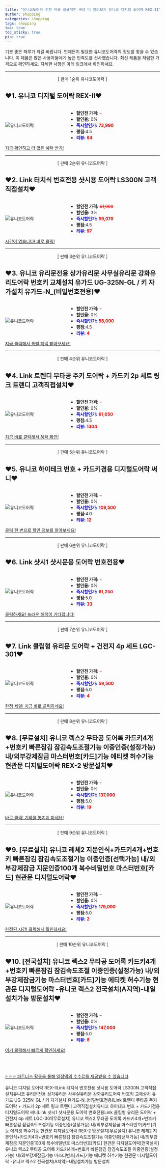 ```yaml
---
title: "유니코도어락 추천 비용 효율적인 구성 더 알아보기 유니코 디지털 도어락 REX-II"
author: shopping
categories: shopping
tags: shopping
toc: true
toc_sticky: true
pin: true
---
```

기분 좋은 하루가 되길 바랍니다. 언제든지 필요한 유니코도어락의 정보를 찾을 수 있습니다. 이 제품은 많은 사용자들에게 높은 만족도를 선사했습니다. 최신 제품을 저렴한 가격으로 확인하세요. 자세한 사항은 아래 링크에서 확인하세요.

---
<p class="toplist" style="margin: 0 auto; display: block; width: fit-content;">[ 판매 1순위 유니코도어락 ]</p>

<h2><strong>❤️1. 유니코 디지털 도어락 REX-II❤️</strong></h2>

<div style="display: flex; align-items: center;">
    <div style="flex: 0.4;">
        <img src="https://thumbnail9.coupangcdn.com/thumbnails/remote/230x230ex/image/retail/images/7471799208847684-8329e9fe-2be8-4b8d-8296-ae7080ebde19.jpg" alt="유니코도어락" style="max-width: 100%;">
    </div>
    <div style="flex: 0.6; margin-left: 10px;">
        <ul>
            <li><strong>할인전 가격:</strong> <del style="color: red;">-</del></li>
            <li><strong>할인율:</strong> 0%</li>
            <li><span style='color:blue'><strong>즉시할인가:</strong></span> <span style='color:red'><strong>73,990</strong></span></li>
            <li><strong>평점:</strong>4.5</li>
            <li><span style='color:blue'><strong>리뷰:</strong></span> <span style='color:red'><strong>64</strong></span></li>
        </ul>
    </div>
</div>
<div class="center">
    <a href="https://selin100587001.github.io?lptag=AF9450613&subid=githubio&pageKey=5546443576&traceid=V0-153&itemId=8750816936&vendorItemId=76037773183" class="myButton">
        지금 확인하고 더 많은 혜택 받기!
    </a>
</div>


---
<p class="toplist" style="margin: 0 auto; display: block; width: fit-content;">[ 판매 2순위 유니코도어락 ]</p>

<h2><strong>❤️2. Link 터치식 번호전용 샷시용 도어락 LS300N 고객직접설치❤️</strong></h2>

<div style="display: flex; align-items: center;">
    <div style="flex: 0.4;">
        <img src="https://thumbnail6.coupangcdn.com/thumbnails/remote/230x230ex/image/retail/images/7891498725543623-251df0b5-95f0-4ad7-930c-df8c62eced2c.jpg" alt="유니코도어락" style="max-width: 100%;">
    </div>
    <div style="flex: 0.6; margin-left: 10px;">
        <ul>
            <li><strong>할인전 가격:</strong> <del style="color: red;">61,000</del></li>
            <li><strong>할인율:</strong> 3%</li>
            <li><span style='color:blue'><strong>즉시할인가:</strong></span> <span style='color:red'><strong>59,070</strong></span></li>
            <li><strong>평점:</strong>4.5</li>
            <li><span style='color:blue'><strong>리뷰:</strong></span> <span style='color:red'><strong>97</strong></span></li>
        </ul>
    </div>
</div>
<div class="center">
    <a href="https://selin100587001.github.io?lptag=AF9450613&subid=githubio&pageKey=4777249497&traceid=V0-153&itemId=6104644967&vendorItemId=73401000648" class="myButton">
        시간이 없습니다! 바로 클릭!
    </a>
</div>


---
<p class="toplist" style="margin: 0 auto; display: block; width: fit-content;">[ 판매 3순위 유니코도어락 ]</p>

<h2><strong>❤️3. 유니코 유리문전용 상가유리문 사무실유리문 강화유리도어락 번호키 교체설치 유가드 UG-325N-GL / 키 자가설치 유가드-N_(비밀번호전용)❤️</strong></h2>

<div style="display: flex; align-items: center;">
    <div style="flex: 0.4;">
        <img src="https://thumbnail8.coupangcdn.com/thumbnails/remote/230x230ex/image/vendor_inventory/a991/c3349c5974a05511a6e88b52a6549f2da21eaedd76dedd4ebc2a6bcab1b0.jpg" alt="유니코도어락" style="max-width: 100%;">
    </div>
    <div style="flex: 0.6; margin-left: 10px;">
        <ul>
            <li><strong>할인전 가격:</strong> <del style="color: red;">-</del></li>
            <li><strong>할인율:</strong> 0%</li>
            <li><span style='color:blue'><strong>즉시할인가:</strong></span> <span style='color:red'><strong>58,000</strong></span></li>
            <li><strong>평점:</strong>4.5</li>
            <li><span style='color:blue'><strong>리뷰:</strong></span> <span style='color:red'><strong>4</strong></span></li>
        </ul>
    </div>
</div>
<div class="center">
    <a href="https://selin100587001.github.io?lptag=AF9450613&subid=githubio&pageKey=7942303254&traceid=V0-153&itemId=21879663843&vendorItemId=88927763724" class="myButton">
        지금 클릭해서 특별 혜택 받아보세요!
    </a>
</div>


---
<p class="toplist" style="margin: 0 auto; display: block; width: fit-content;">[ 판매 4순위 유니코도어락 ]</p>

<h2><strong>❤️4. Link 트렌디 무타공 주키 도어락 + 카드키 2p 세트 링크 트랜디 고객직접설치❤️</strong></h2>

<div style="display: flex; align-items: center;">
    <div style="flex: 0.4;">
        <img src="https://thumbnail6.coupangcdn.com/thumbnails/remote/230x230ex/image/retail/images/720518703287877-a5ee43f6-41ac-425a-8adf-cf96e3484742.jpg" alt="유니코도어락" style="max-width: 100%;">
    </div>
    <div style="flex: 0.6; margin-left: 10px;">
        <ul>
            <li><strong>할인전 가격:</strong> <del style="color: red;">-</del></li>
            <li><strong>할인율:</strong> 0%</li>
            <li><span style='color:blue'><strong>즉시할인가:</strong></span> <span style='color:red'><strong>61,050</strong></span></li>
            <li><strong>평점:</strong>4.5</li>
            <li><span style='color:blue'><strong>리뷰:</strong></span> <span style='color:red'><strong>1304</strong></span></li>
        </ul>
    </div>
</div>
<div class="center">
    <a href="https://selin100587001.github.io?lptag=AF9450613&subid=githubio&pageKey=4389550545&traceid=V0-153&itemId=5200761412&vendorItemId=72509933643" class="myButton">
        지금 바로 클릭해서 혜택 확인!
    </a>
</div>


---
<p class="toplist" style="margin: 0 auto; display: block; width: fit-content;">[ 판매 5순위 유니코도어락 ]</p>

<h2><strong>❤️5. 유니코 하이테크 번호 + 카드키겸용 디지털도어락 써니❤️</strong></h2>

<div style="display: flex; align-items: center;">
    <div style="flex: 0.4;">
        <img src="https://thumbnail10.coupangcdn.com/thumbnails/remote/230x230ex/image/retail/images/2018/07/30/11/6/ea5c6729-eb4e-4194-b6a9-b3e86caaff4e.jpg" alt="유니코도어락" style="max-width: 100%;">
    </div>
    <div style="flex: 0.6; margin-left: 10px;">
        <ul>
            <li><strong>할인전 가격:</strong> <del style="color: red;">-</del></li>
            <li><strong>할인율:</strong> 0%</li>
            <li><span style='color:blue'><strong>즉시할인가:</strong></span> <span style='color:red'><strong>109,500</strong></span></li>
            <li><strong>평점:</strong>4.0</li>
            <li><span style='color:blue'><strong>리뷰:</strong></span> <span style='color:red'><strong>12</strong></span></li>
        </ul>
    </div>
</div>
<div class="center">
    <a href="https://selin100587001.github.io?lptag=AF9450613&subid=githubio&pageKey=115067081&traceid=V0-153&itemId=344957828&vendorItemId=3843514483" class="myButton">
        클릭 한 번으로 할인 정보를 알아보세요!
    </a>
</div>


---
<p class="toplist" style="margin: 0 auto; display: block; width: fit-content;">[ 판매 6순위 유니코도어락 ]</p>

<h2><strong>❤️6. Link 샷시1 샷시문용 도어락 번호전용❤️</strong></h2>

<div style="display: flex; align-items: center;">
    <div style="flex: 0.4;">
        <img src="https://thumbnail9.coupangcdn.com/thumbnails/remote/230x230ex/image/rs_quotation_api/5ckxa8oi/99a50819992c406684ed7e423ee12f29.jpg" alt="유니코도어락" style="max-width: 100%;">
    </div>
    <div style="flex: 0.6; margin-left: 10px;">
        <ul>
            <li><strong>할인전 가격:</strong> <del style="color: red;">-</del></li>
            <li><strong>할인율:</strong> 0%</li>
            <li><span style='color:blue'><strong>즉시할인가:</strong></span> <span style='color:red'><strong>61,250</strong></span></li>
            <li><strong>평점:</strong>5.0</li>
            <li><span style='color:blue'><strong>리뷰:</strong></span> <span style='color:red'><strong>33</strong></span></li>
        </ul>
    </div>
</div>
<div class="center">
    <a href="https://selin100587001.github.io?lptag=AF9450613&subid=githubio&pageKey=4899817753&traceid=V0-153&itemId=6391436869&vendorItemId=73686405589" class="myButton">
        클릭하세요! 놀라운 혜택이 기다립니다!
    </a>
</div>


---
<p class="toplist" style="margin: 0 auto; display: block; width: fit-content;">[ 판매 7순위 유니코도어락 ]</p>

<h2><strong>❤️7. Link 클립형 유리문 도어락 + 건전지 4p 세트 LGC-301❤️</strong></h2>

<div style="display: flex; align-items: center;">
    <div style="flex: 0.4;">
        <img src="https://thumbnail6.coupangcdn.com/thumbnails/remote/230x230ex/image/retail/images/2021/06/25/14/3/08615a2e-0684-408e-8579-639114422063.jpg" alt="유니코도어락" style="max-width: 100%;">
    </div>
    <div style="flex: 0.6; margin-left: 10px;">
        <ul>
            <li><strong>할인전 가격:</strong> <del style="color: red;">-</del></li>
            <li><strong>할인율:</strong> 0%</li>
            <li><span style='color:blue'><strong>즉시할인가:</strong></span> <span style='color:red'><strong>59,500</strong></span></li>
            <li><strong>평점:</strong>5.0</li>
            <li><span style='color:blue'><strong>리뷰:</strong></span> <span style='color:red'><strong>4</strong></span></li>
        </ul>
    </div>
</div>
<div class="center">
    <a href="https://selin100587001.github.io?lptag=AF9450613&subid=githubio&pageKey=5734730421&traceid=V0-153&itemId=9633816963&vendorItemId=76918101547" class="myButton">
        한정 세일! 지금 바로 클릭하세요!
    </a>
</div>


---
<p class="toplist" style="margin: 0 auto; display: block; width: fit-content;">[ 판매 8순위 유니코도어락 ]</p>

<h2><strong>❤️8. [무료설치] 유니코 렉스2 무타공 도어록 카드키4개+번호키 빠른잠김 잠김속도조절기능 이중인증(설정가능) 내/외부강제잠금 마스터번호[카드]기능 에티켓 허수기능 현관문 디지털도어락 REX-2 방문설치❤️</strong></h2>

<div style="display: flex; align-items: center;">
    <div style="flex: 0.4;">
        <img src="https://thumbnail6.coupangcdn.com/thumbnails/remote/230x230ex/image/vendor_inventory/767a/b06a9e1be44aa590343e5f9be21431f10e4d4c1c6b79e4c4f99e55e16ac4.jpg" alt="유니코도어락" style="max-width: 100%;">
    </div>
    <div style="flex: 0.6; margin-left: 10px;">
        <ul>
            <li><strong>할인전 가격:</strong> <del style="color: red;">-</del></li>
            <li><strong>할인율:</strong> 0%</li>
            <li><span style='color:blue'><strong>즉시할인가:</strong></span> <span style='color:red'><strong>137,000</strong></span></li>
            <li><strong>평점:</strong>5.0</li>
            <li><span style='color:blue'><strong>리뷰:</strong></span> <span style='color:red'><strong>19</strong></span></li>
        </ul>
    </div>
</div>
<div class="center">
    <a href="https://selin100587001.github.io?lptag=AF9450613&subid=githubio&pageKey=7420455684&traceid=V0-153&itemId=19247681228&vendorItemId=5101750800" class="myButton">
        바로 클릭! 기회를 놓치지 마세요!
    </a>
</div>


---
<p class="toplist" style="margin: 0 auto; display: block; width: fit-content;">[ 판매 9순위 유니코도어락 ]</p>

<h2><strong>❤️9. [무료설치] 유니코 레체2 지문인식+카드키4개+번호키 빠른잠김 잠김속도조절기능 이중인증[선택가능] 내/외부강제잠금 지문인증100개 복수비밀번호 마스터번호[카드] 현관문 디지털도어락❤️</strong></h2>

<div style="display: flex; align-items: center;">
    <div style="flex: 0.4;">
        <img src="https://thumbnail9.coupangcdn.com/thumbnails/remote/230x230ex/image/vendor_inventory/4185/4557dcb9a5e00c377865e56153cb355825853c85d491b6c8c4e3617242be.jpg" alt="유니코도어락" style="max-width: 100%;">
    </div>
    <div style="flex: 0.6; margin-left: 10px;">
        <ul>
            <li><strong>할인전 가격:</strong> <del style="color: red;">-</del></li>
            <li><strong>할인율:</strong> 0%</li>
            <li><span style='color:blue'><strong>즉시할인가:</strong></span> <span style='color:red'><strong>179,000</strong></span></li>
            <li><strong>평점:</strong>5.0</li>
            <li><span style='color:blue'><strong>리뷰:</strong></span> <span style='color:red'><strong>2</strong></span></li>
        </ul>
    </div>
</div>
<div class="center">
    <a href="https://selin100587001.github.io?lptag=AF9450613&subid=githubio&pageKey=6390785932&traceid=V0-153&itemId=13622386243&vendorItemId=80875257422" class="myButton">
        한정된 시간! 클릭해서 확인하세요!
    </a>
</div>


---
<p class="toplist" style="margin: 0 auto; display: block; width: fit-content;">[ 판매 10순위 유니코도어락 ]</p>

<h2><strong>❤️10. [전국설치] 유니코 렉스2 무타공 도어록 카드키4개+번호키 빠른잠김 잠김속도조절 이중인증(설정가능) 내/외부강제잠금기능 마스터번호[카드]기능 에티켓 허수기능 현관문 디지털도어락 -유니코 렉스2 전국설치(A지역)-내일설치가능 방문설치❤️</strong></h2>

<div style="display: flex; align-items: center;">
    <div style="flex: 0.4;">
        <img src="https://thumbnail6.coupangcdn.com/thumbnails/remote/230x230ex/image/vendor_inventory/767a/b06a9e1be44aa590343e5f9be21431f10e4d4c1c6b79e4c4f99e55e16ac4.jpg" alt="유니코도어락" style="max-width: 100%;">
    </div>
    <div style="flex: 0.6; margin-left: 10px;">
        <ul>
            <li><strong>할인전 가격:</strong> <del style="color: red;">-</del></li>
            <li><strong>할인율:</strong> 0%</li>
            <li><span style='color:blue'><strong>즉시할인가:</strong></span> <span style='color:red'><strong>147,000</strong></span></li>
            <li><strong>평점:</strong>5.0</li>
            <li><span style='color:blue'><strong>리뷰:</strong></span> <span style='color:red'><strong>6</strong></span></li>
        </ul>
    </div>
</div>
<div class="center">
    <a href="https://selin100587001.github.io?lptag=AF9450613&subid=githubio&pageKey=7420453681&traceid=V0-153&itemId=19247672813&vendorItemId=5101475435" class="myButton">
        여기 클릭해서 빠르게 확인하세요!
    </a>
</div>

<br><br><br>[💦 💦 💦 파트너스 활동을 통해 일정액의 수수료를 제공받을 수 있습니다](https://link.coupang.com/a/bcpT2c)<br><br>유니코 디지털 도어락 REX-IILink 터치식 번호전용 샷시용 도어락 LS300N 고객직접설치유니코 유리문전용 상가유리문 사무실유리문 강화유리도어락 번호키 교체설치 유가드 UG-325N-GL / 키 자가설치 유가드-N_(비밀번호전용)Link 트렌디 무타공 주키 도어락 + 카드키 2p 세트 링크 트랜디 고객직접설치유니코 하이테크 번호 + 카드키겸용 디지털도어락 써니Link 샷시1 샷시문용 도어락 번호전용Link 클립형 유리문 도어락 + 건전지 4p 세트 LGC-301[무료설치] 유니코 렉스2 무타공 도어록 카드키4개+번호키 빠른잠김 잠김속도조절기능 이중인증(설정가능) 내/외부강제잠금 마스터번호[카드]기능 에티켓 허수기능 현관문 디지털도어락 REX-2 방문설치[무료설치] 유니코 레체2 지문인식+카드키4개+번호키 빠른잠김 잠김속도조절기능 이중인증[선택가능] 내/외부강제잠금 지문인증100개 복수비밀번호 마스터번호[카드] 현관문 디지털도어락[전국설치] 유니코 렉스2 무타공 도어록 카드키4개+번호키 빠른잠김 잠김속도조절 이중인증(설정가능) 내/외부강제잠금기능 마스터번호[카드]기능 에티켓 허수기능 현관문 디지털도어락 -유니코 렉스2 전국설치(A지역)-내일설치가능 방문설치